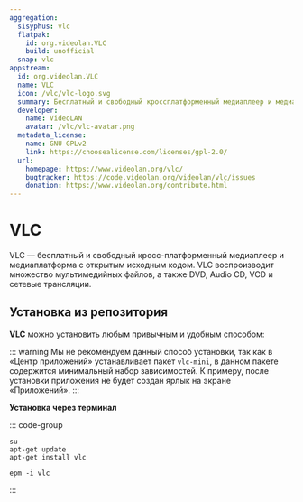```yaml
---
aggregation:
  sisyphus: vlc
  flatpak:
    id: org.videolan.VLC
    build: unofficial
  snap: vlc
appstream:
  id: org.videolan.VLC
  name: VLC
  icon: /vlc/vlc-logo.svg
  summary: Бесплатный и свободный кроссплатформенный медиаплеер и медиаплатформа с открытым исходным кодом.
  developer:
    name: VideoLAN
    avatar: /vlc/vlc-avatar.png
  metadata_license:
    name: GNU GPLv2
    link: https://choosealicense.com/licenses/gpl-2.0/
  url:
    homepage: https://www.videolan.org/vlc/
    bugtracker: https://code.videolan.org/videolan/vlc/issues
    donation: https://www.videolan.org/contribute.html
---
```


# VLC

VLC — бесплатный и свободный кросс-платформенный медиаплеер и медиаплатформа с открытым исходным кодом. VLC воспроизводит множество мультимедийных файлов, а также DVD, Audio CD, VCD и сетевые трансляции.

## Установка из репозитория

**VLC** можно установить любым привычным и удобным способом:

<!--@include: @apps/_parts/install/software-repo.md-->

::: warning
Мы не рекомендуем данный способ установки, так как в «Центр приложений» устанавливает пакет `vlc-mini`, в данном пакете содержится минимальный набор зависимостей. К примеру, после установки приложения не будет создан ярлык на экране «Приложений».
:::

**Установка через терминал**

::: code-group

```shell[apt-get]
su -
apt-get update
apt-get install vlc
```

```shell[epm]
epm -i vlc
```

:::

<!--@include: @apps/_parts/install/content-flatpak.md-->
<!--@include: @apps/_parts/install/content-snap.md-->
